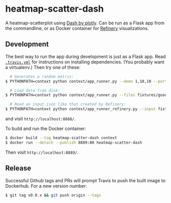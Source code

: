 # heatmap-scatter-dash

A heatmap-scatterplot using [Dash by plotly](https://plot.ly/products/dash/).
Can be run as a Flask app from the commandline,
or as Docker container for [Refinery](https://github.com/refinery-platform/refinery-platform) visualizations.

## Development

The best way to run the app during development is just as a Flask app.
Read [`.travis.yml`](.travis.yml) for instructions on installing dependencies. 
(You probably want a virtualenv.) Then try one of these:

```bash
  # Generates a random matrix:
$ PYTHONPATH=context python context/app_runner.py --demo 1,10,10 --port 8888 --cluster

  # Load data from disk:
$ PYTHONPATH=context python context/app_runner.py --files fixtures/good/data/* --port 8888 --cluster

  # Read an input.json like that created by Refinery:
$ PYTHONPATH=context python context/app_runner_refinery.py --input fixtures/good/input.json --files fixtures/good/data/* --port 8888
```

and visit `http://localhost:8888/`.

To build and run the Docker container:

```bash
$ docker build --tag heatmap-scatter-dash context
$ docker run --detach --publish 8889:80 heatmap-scatter-dash
```

Then visit `http://localhost:8889/`.

## Release

Successful Github tags and PRs will prompt Travis to push the built image to Dockerhub. For a new version number:

```bash
$ git tag v0.0.x && git push origin --tags
```